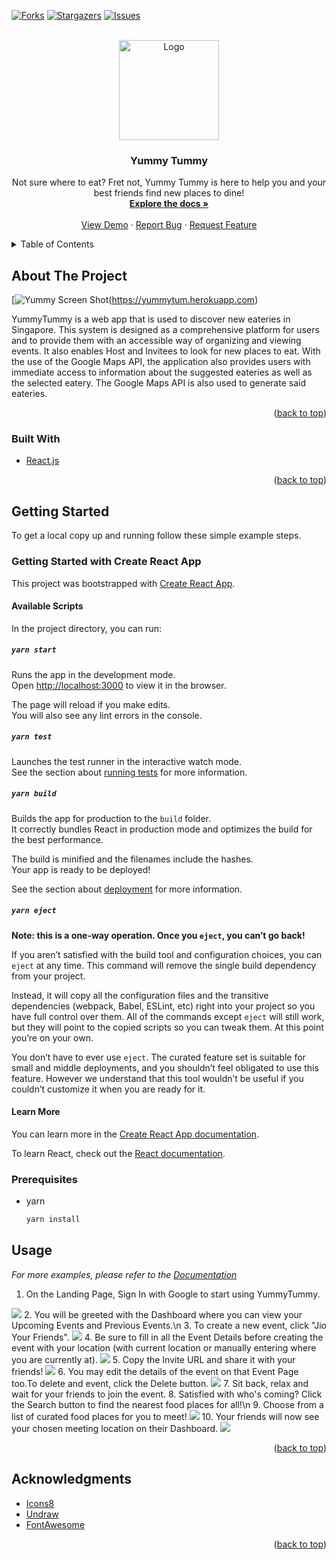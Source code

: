 
<div id="top"></div>


<!-- PROJECT SHIELDS -->
<!--
*** I'm using markdown "reference style" links for readability.
*** Reference links are enclosed in brackets [ ] instead of parentheses ( ).
*** See the bottom of this document for the declaration of the reference variables
*** for contributors-url, forks-url, etc. This is an optional, concise syntax you may use.
*** https://www.markdownguide.org/basic-syntax/#reference-style-links
-->
[![Forks][forks-shield]][forks-url]
[![Stargazers][stars-shield]][stars-url]
[![Issues][issues-shield]][issues-url]


<!-- PROJECT LOGO -->
<br />
<div align="center">
  <a href="https://github.com/matthew-chua/YummyTummy">
    <img src="src/Assets/YummyTummyLogo.svg" alt="Logo" width="160" height="160">
  </a>

  <h3 align="center">Yummy Tummy</h3>

  <p align="center">
    Not sure where to eat? Fret not, Yummy Tummy is here to help you and your best friends find new places to dine!
    <br />
    <a href="https://docs.google.com/document/d/1PGXFMxOzo0Xzxs_QLbm7PyQhAGxLvLaw/edit#heading=h.6a1ol73idkep"><strong>Explore the docs »</strong></a>
    <br />
    <br />
    <a href="https://github.com/matthew-chua/YummyTummy">View Demo</a>
    ·
    <a href="https://github.com/matthew-chua/YummyTummy/issues">Report Bug</a>
    ·
    <a href="https://github.com/matthew-chua/YummyTummy/issues">Request Feature</a>
  </p>
</div>



<!-- TABLE OF CONTENTS -->
<details>
  <summary>Table of Contents</summary>
  <ol>
    <li>
      <a href="#about-the-project">About The Project</a>
      <ul>
        <li><a href="#built-with">Built With</a></li>
      </ul>
    </li>
    <li>
      <a href="#getting-started">Getting Started</a>
      <ul>
        <li><a href="#prerequisites">Prerequisites</a></li>
        <li><a href="#installation">Installation</a></li>
      </ul>
    </li>
    <li><a href="#usage">Usage</a></li>
<!--     <li><a href="#roadmap">Roadmap</a></li> -->
    <li><a href="#contributing">Contributing</a></li>
<!--     <li><a href="#license">License</a></li> -->
<!--     <li><a href="#contact">Contact</a></li> -->
    <li><a href="#acknowledgments">Acknowledgments</a></li>
  </ol>
</details>



<!-- ABOUT THE PROJECT -->
## About The Project
[![Yummy Screen Shot][product-screenshot](https://yummytum.herokuapp.com)

YummyTummy is a web app that is used to discover new eateries in Singapore. This system is designed as a comprehensive platform for users and to provide them with an accessible way of organizing and viewing events. It also enables Host and Invitees to look for  new places to eat. With the use of the Google Maps API, the application also provides users with immediate access to information about the suggested eateries as well as the selected eatery. The Google Maps API is also used to generate said eateries. 

<p align="right">(<a href="#top">back to top</a>)</p>


### Built With

* [React.js](https://reactjs.org/)

<p align="right">(<a href="#top">back to top</a>)</p>



<!-- GETTING STARTED -->
## Getting Started

To get a local copy up and running follow these simple example steps.

### Getting Started with Create React App

This project was bootstrapped with [Create React App](https://github.com/facebook/create-react-app).

#### Available Scripts

In the project directory, you can run:

##### `yarn start`

Runs the app in the development mode.\
Open [http://localhost:3000](http://localhost:3000) to view it in the browser.

The page will reload if you make edits.\
You will also see any lint errors in the console.

##### `yarn test`

Launches the test runner in the interactive watch mode.\
See the section about [running tests](https://facebook.github.io/create-react-app/docs/running-tests) for more information.

##### `yarn build`

Builds the app for production to the `build` folder.\
It correctly bundles React in production mode and optimizes the build for the best performance.

The build is minified and the filenames include the hashes.\
Your app is ready to be deployed!

See the section about [deployment](https://facebook.github.io/create-react-app/docs/deployment) for more information.

##### `yarn eject`

**Note: this is a one-way operation. Once you `eject`, you can’t go back!**

If you aren’t satisfied with the build tool and configuration choices, you can `eject` at any time. This command will remove the single build dependency from your project.

Instead, it will copy all the configuration files and the transitive dependencies (webpack, Babel, ESLint, etc) right into your project so you have full control over them. All of the commands except `eject` will still work, but they will point to the copied scripts so you can tweak them. At this point you’re on your own.

You don’t have to ever use `eject`. The curated feature set is suitable for small and middle deployments, and you shouldn’t feel obligated to use this feature. However we understand that this tool wouldn’t be useful if you couldn’t customize it when you are ready for it.

#### Learn More

You can learn more in the [Create React App documentation](https://facebook.github.io/create-react-app/docs/getting-started).

To learn React, check out the [React documentation](https://reactjs.org/).


### Prerequisites

* yarn
  ```sh
  yarn install
  ```

<!-- ### Installation

1. Get a free API Key at [https://example.com](https://example.com)
2. Clone the repo
   ```sh
   git clone https://github.com/your_username_/Project-Name.git
   ```
3. Install NPM packages
   ```sh
   npm install
   ```
4. Enter your API in `config.js`
   ```js
   const API_KEY = 'ENTER YOUR API';
   ```

<p align="right">(<a href="#top">back to top</a>)</p> -->



<!-- USAGE EXAMPLES -->
## Usage

_For more examples, please refer to the [Documentation](https://example.com)_

1. On the Landing Page, Sign In with Google to start using YummyTummy. 
<img src="ReadMeAssets/LandingPage.png"/>
2. You will be greeted with the Dashboard where you can view your Upcoming Events and Previous Events.\n
3. To create a new event, click "Jio Your Friends".
<img src="ReadMeAssets/Dashboard:JoinEvent.png"/>
4. Be sure to fill in all the Event Details before creating the event with your location (with current location or manually entering where you are currently at).
<img src="ReadMeAssets/CreateEvent:JoinWithLocation.png"/>
5. Copy the Invite URL and share it with your friends!
<img src="ReadMeAssets/CopyURL:UpdatedParticipantList.png"/>
6. You may edit the details of the event on that Event Page too.To delete and event, click the Delete button.
<img src="ReadMeAssets/DeleteEvent.png"/>
7. Sit back, relax and wait for your friends to join the event.
8. Satisfied with who's coming? Click the Search button to find the nearest food places for all!\n
9. Choose from a list of curated food places for you to meet!
<img src="ReadMeAssets/CuratedLocations.png"/>
10. Your friends will now see your chosen meeting location on their Dashboard.
<img src="ReadMeAssets/SelectedLocation.png"/>

<p align="right">(<a href="#top">back to top</a>)</p>



<!-- ROADMAP -->
<!-- ## Roadmap

- [x] Add Changelog
- [x] Add back to top links
- [] Add Additional Templates w/ Examples
- [] Add "components" document to easily copy & paste sections of the readme
- [] Multi-language Support
    - [] Chinese
    - [] Spanish

See the [open issues](https://github.com/othneildrew/Best-README-Template/issues) for a full list of proposed features (and known issues).

<p align="right">(<a href="#top">back to top</a>)</p> -->



<!-- CONTRIBUTING -->
<!-- ## Contributing

Contributions are what make the open source community such an amazing place to learn, inspire, and create. Any contributions you make are **greatly appreciated**.

If you have a suggestion that would make this better, please fork the repo and create a pull request. You can also simply open an issue with the tag "enhancement".
Don't forget to give the project a star! Thanks again!

1. Fork the Project
2. Create your Feature Branch (`git checkout -b feature/AmazingFeature`)
3. Commit your Changes (`git commit -m 'Add some AmazingFeature'`)
4. Push to the Branch (`git push origin feature/AmazingFeature`)
5. Open a Pull Request

<p align="right">(<a href="#top">back to top</a>)</p> -->



<!-- LICENSE -->
<!-- ## License

Distributed under the MIT License. See `LICENSE.txt` for more information.

<p align="right">(<a href="#top">back to top</a>)</p> -->



<!-- CONTACT -->
<!-- ## Contact

Your Name - [@your_twitter](https://twitter.com/your_username) - email@example.com

Project Link: [https://github.com/matthew-chua/YummyTummy](https://github.com/matthew-chua/YummyTummy)

<p align="right">(<a href="#top">back to top</a>)</p>
 -->


<!-- ACKNOWLEDGMENTS -->
## Acknowledgments

<!-- * [Choose an Open Source License](https://choosealicense.com) -->
* [Icons8](https://icons8.com/l/animations/)
* [Undraw](https://undraw.co)
* [FontAwesome](https://fontawesome.com)

<p align="right">(<a href="#top">back to top</a>)</p>



<!-- MARKDOWN LINKS & IMAGES -->
<!-- https://www.markdownguide.org/basic-syntax/#reference-style-links -->
[contributors-shield]: https://img.shields.io/github/contributors/othneildrew/Best-README-Template.svg?style=for-the-badge
[contributors-url]: https://github.com/matthew-chua/graphs/contributors
[forks-shield]: https://img.shields.io/github/forks/othneildrew/Best-README-Template.svg?style=for-the-badge
[forks-url]: https://github.com/matthew-chua/YummyTummy/network/members
[stars-shield]: https://img.shields.io/github/stars/othneildrew/Best-README-Template.svg?style=for-the-badge
[stars-url]: https://github.com/matthew-chua/YummyTummy/stargazers
[issues-shield]: https://img.shields.io/github/issues/othneildrew/Best-README-Template.svg?style=for-the-badge
[issues-url]: https://github.com/matthew-chua/YummyTummy/issues
[license-shield]: https://img.shields.io/github/license/othneildrew/Best-README-Template.svg?style=for-the-badge
[license-url]: https://github.com/matthew-chua/master/LICENSE.txt
[product-screenshot]: https://github.com/matthew-chua/master/ReadMeAssets/LandingPage.png

